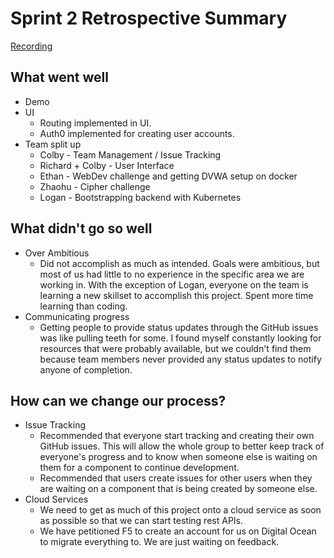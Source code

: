 # Sprint 2 Retrospective Summary
[Recording](https://emailwsu.sharepoint.com/teams/2021.PULLM.CptS.421.423-F5CTF/Shared%20Documents/F5%20CTF/Retrospective/Retrospective%20Meeting%202.mp4)

## What went well
* Demo
* UI
  * Routing implemented in UI.
  * Auth0 implemented for creating user accounts.
* Team split up
  * Colby - Team Management / Issue Tracking
  * Richard + Colby - User Interface
  * Ethan - WebDev challenge and getting DVWA setup on docker
  * Zhaohu - Cipher challenge
  * Logan - Bootstrapping backend with Kubernetes

## What didn't go so well
* Over Ambitious
  * Did not accomplish as much as intended. Goals were ambitious, but most of us had little to no
    experience in the specific area we are working in. With the exception of Logan,
      everyone on the team is learning a new skillset to accomplish this project. Spent more time learning than coding.
* Communicating progress
  * Getting people to provide status updates through the GitHub issues was like pulling teeth for some. I found myself constantly
    looking for resources that were probably available, but we couldn't find them because team members never provided
      any status updates to notify anyone of completion.

## How can we change our process?

* Issue Tracking
  * Recommended that everyone start tracking and creating their own GitHub issues. This will allow
    the whole group to better keep track of everyone's progress and to know when someone else is waiting
    on them for a component to continue development.
  * Recommended that users create issues for other users when they are waiting on a component that is being created by
    someone else.
* Cloud Services
  * We need to get as much of this project onto a cloud service as soon as possible so that we can start testing rest
    APIs.
  * We have petitioned F5 to create an account for us on Digital Ocean to migrate everything to. We are just
    waiting on feedback.